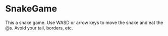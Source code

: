 # SnakeGame
This a snake game. Use WASD or arrow keys to move the snake and eat the @s. Avoid your tail, borders, etc.
